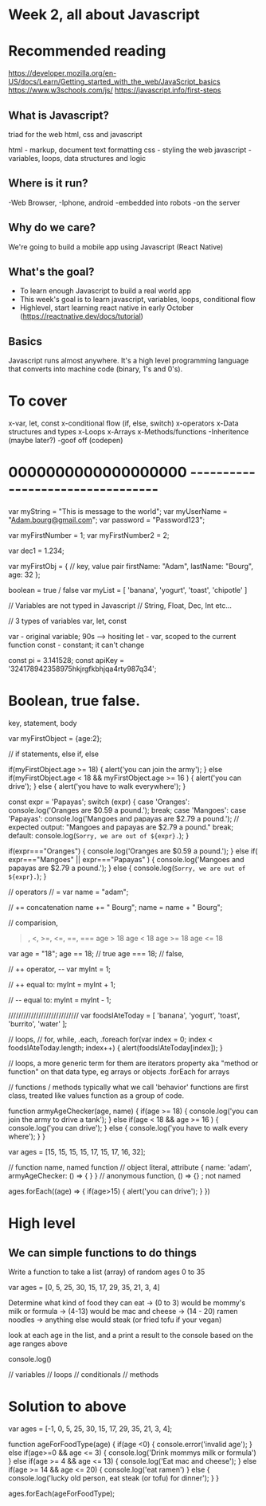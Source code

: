 # Week 2, all about Javascript

# Recommended reading
https://developer.mozilla.org/en-US/docs/Learn/Getting_started_with_the_web/JavaScript_basics
https://www.w3schools.com/js/
https://javascript.info/first-steps

## What is Javascript?
triad for the web
html, css and javascript

html - markup, document text formatting
css - styling the web
javascript - variables, loops, data structures and logic

## Where is it run?
-Web Browser,
-Iphone, android
-embedded into robots
-on the server

## Why do we care?
We're going to build a mobile app using Javascript (React Native)

## What's the goal?
- To learn enough Javascript to build a real world app
- This week's goal is to learn javascript, variables, loops, conditional flow
- Highlevel, start learning react native in early October
(https://reactnative.dev/docs/tutorial)

## Basics

Javascript runs almost anywhere. It's a high level programming
language that converts into machine code (binary, 1's and 0's).

# To cover

x-var, let, const
x-conditional flow (if, else, switch)
x-operators
x-Data structures and types
x-Loops
x-Arrays
x-Methods/functions
-Inheritence (maybe later?)
-goof off (codepen)

# 0000000000000000000 ---------------------------------

var myString = "This is message to the world";
var myUserName = "Adam.bourg@gmail.com";
var password = "Password123";

var myFirstNumber = 1;
var myFirstNumber2 = 2;

var dec1 = 1.234;

var myFirstObj = {
// key, value pair
firstName: "Adam",
lastName: "Bourg",
age: 32
};

boolean = true / false
var myList = [
'banana',
'yogurt',
'toast',
'chipotle'
]

// Variables are not typed in Javascript
// String, Float, Dec, Int etc...

// 3 types of variables
var, let, const

var - original variable; 90s
--> hositing
let - var, scoped to the current function
const - constant; it can't change

const pi = 3.141528;
const apiKey = '324178942358975hkjrgfkbhjqa4rty987q34';

# Boolean, true false.

key, statement, body

var myFirstObject = {age:2};

// if statements, else if, else

if(myFirstObject.age >= 18) {
alert('you can join the army');
} else if(myFirstObject.age < 18 && myFirstObject.age >= 16 ) {
alert('you can drive');
} else {
alert('you have to walk everywhere');
}

const expr = 'Papayas';
switch (expr) {
case 'Oranges':
console.log('Oranges are $0.59 a pound.');
break;
case 'Mangoes':
case 'Papayas':
console.log('Mangoes and papayas are $2.79 a pound.');
// expected output: "Mangoes and papayas are $2.79 a pound."
break;
default:
console.log(`Sorry, we are out of ${expr}.`);
}


if(expr==="Oranges") {
console.log('Oranges are $0.59 a pound.');
} else if(
expr==="Mangoes" ||
expr==="Papayas"
) {
console.log('Mangoes and papayas are $2.79 a pound.');
} else {
console.log(`Sorry, we are out of ${expr}.`);
}

// operators
// =
var name = "adam";

// += concatenation
name += " Bourg";
name = name + " Bourg";

// comparision,
>, <, >=, <=, ==, ===
age > 18
age < 18
age >= 18
age <= 18

var age = "18";
age == 18; // true
age === 18; // false,

// ++ operator, --
var myInt = 1;

// ++ equal to:
myInt = myInt + 1;

// -- equal to:
myInt = myInt - 1;

////////////////////////////
var foodsIAteToday = [
'banana',
'yogurt',
'toast',
'burrito',
'water'
];

// loops,
// for, while, .each, .foreach
for(var index = 0; index < foodsIAteToday.length; index++) {
alert(foodsIAteToday[index]);
}

// loops, a more generic term for them are iterators
property aka "method or function" on that data type, eg arrays or objects
.forEach for arrays

// functions / methods
typically what we call 'behavior'
functions are first class, treated like values
function as a group of code.

function armyAgeChecker(age, name) {
if(age >= 18) {
console.log('you can join the army to drive a tank');
} else if(age < 18 && age >= 16 ) {
console.log('you can drive');
} else {
console.log('you have to walk every where');
}
}

var ages = [15, 15, 15, 15, 17, 15, 17, 16, 32];

// function name, named function
// object literal, attribute
{
name: 'adam',
armyAgeChecker: () => { }
}
// anonymous function, () => {} ; not named

ages.forEach((age) => {
if(age>15) {
alert('you can drive');
}
})

# High level
## We can simple functions to do things

Write a function to take a list (array) of random ages
0 to 35

var ages = [0, 5, 25, 30, 15, 17, 29, 35, 21, 3, 4]

Determine what kind of food they can eat
-> (0 to 3) would be mommy's milk or formula
-> (4-13) would be mac and cheese
-> (14 - 20) ramen noodles
-> anything else would steak (or fried tofu if your vegan)

look at each age in the list, and a print a result to the console
based on the age ranges above

console.log()

// variables
// loops
// conditionals
// methods

# Solution to above

var ages = [-1, 0, 5, 25, 30, 15, 17, 29, 35, 21, 3, 4];

function ageForFoodType(age) {
if(age <0) {
console.error('invalid age');
} else if(age>=0 && age <= 3) {
console.log('Drink mommys milk or formula')
} else if(age >= 4 && age <= 13) {
console.log('Eat mac and cheese');
} else if(age >= 14 && age <= 20) {
console.log('eat ramen')
} else {
console.log('lucky old person, eat steak (or tofu) for dinner');
}
}

ages.forEach(ageForFoodType);

